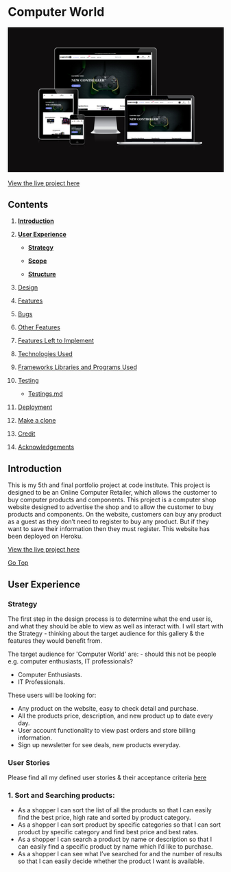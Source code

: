 # Computer World

![Computer World Images](assets/testing-file/am-i-responsive.PNG)

[View the live project here](https://preet-computer-world.herokuapp.com/)

## Contents
1. [**Introduction**](#Introduction)

2. [**User Experience**](#User-Experience)
   - [**Strategy**](#strategy)

   - [**Scope**](#Scope)
   - [**Structure**](#Structure)

4. [Design](#Design)

5. [Features](#Features)

6. [Bugs](#Bugs)

7. [Other Features](#Other-Features)

8. [Features Left to Implement](#Feature-Left-to-Implement)

9. [Technologies Used](#Technologies-Used)

10. [Frameworks Libraries and Programs Used](#Frameworks-Libraries-and-Programs-Used)

11. [Testing](#Testing)

    - [Testings.md](assets/testing-file/testing.md)

12. [Deployment](#Deployment)

13. [Make a clone](#Make-a-clone)

14. [Credit](#Credit)

15. [Acknowledgements](#Acknowledgements)

## **Introduction**

This is my 5th and final portfolio project at code institute. This project is designed to be an Online Computer Retailer, which allows the customer to buy computer products and components. This project is a computer shop website designed to advertise the shop and to allow the customer to buy products and components. On the website, customers can buy any product as a guest as they don’t need to register to buy any product. But if they want to save their information then they must register. This website has been deployed on Heroku.

[View the live project here](https://preet-computer-world.herokuapp.com/)

[Go Top](#Computer-World)

## **User Experience**

### **Strategy**
The first step in the design process is to determine what the end user is, and what they should be able to view as well as interact with. I will start with the Strategy - thinking about the target audience for this gallery & the features they would benefit from.

The target audience for 'Computer World' are: - should this not be people e.g. computer enthusiasts, IT professionals?

- Computer Enthusiasts.
- IT Professionals.

These users will be looking for:

- Any product on the website, easy to check detail and purchase.
- All the products price, description, and new product up to date every day.
- User account functionality to view past orders and store billing information.
- Sign up newsletter for see deals, new products everyday.

### **User Stories**

Please find all my defined user stories & their acceptance criteria [here](https://github.com/preetbhullar90/computer-world/issues)

### **1. Sort and Searching products:**

- As a shopper I can sort the list of all the products so that I can easily find the best price, high rate and sorted by product category.
- As a shopper I can sort product by specific categories so that I can sort product by specific category and find best price and best rates.
- As a shopper I can search a product by name or description so that I can easily find a specific product by name which I’d like to purchase.
- As a shopper I can see what I’ve searched for and the number of results so that I can easily decide whether the product I want is available.
